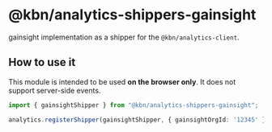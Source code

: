 # @kbn/analytics-shippers-gainsight

gainsight implementation as a shipper for the `@kbn/analytics-client`.

## How to use it

This module is intended to be used **on the browser only**. It does not support server-side events.

```typescript
import { gainsightShipper } from "@kbn/analytics-shippers-gainsight";

analytics.registerShipper(gainsightShipper, { gainsightOrgId: '12345' })
```

